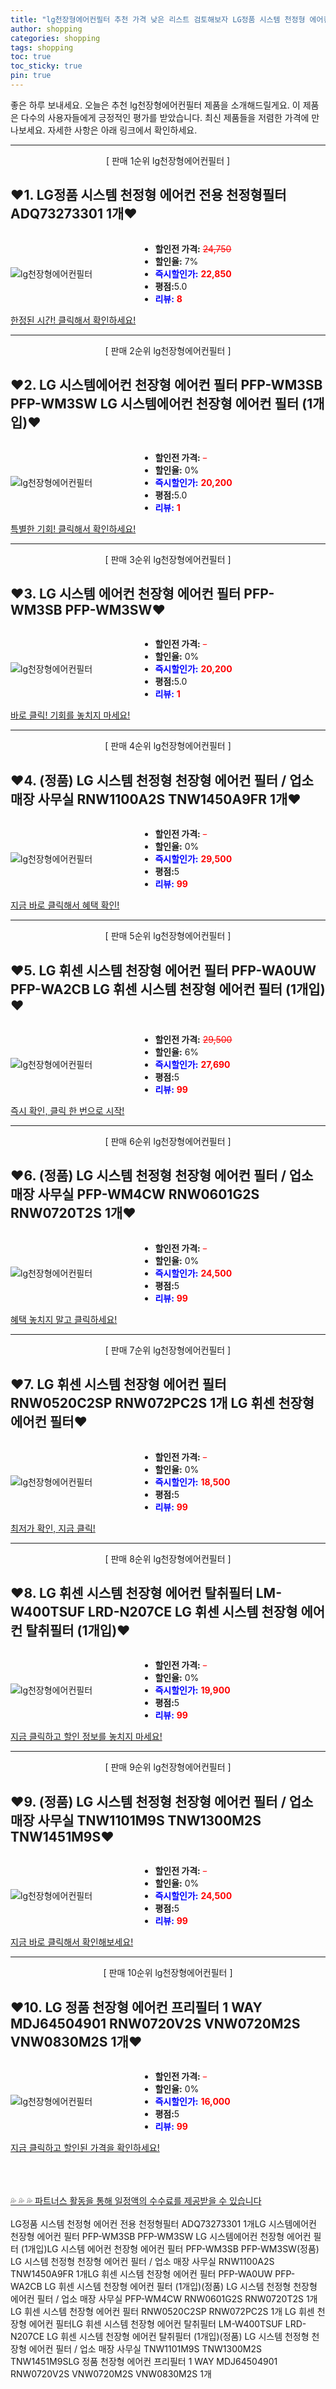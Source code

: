 ```yaml
---
title: "lg천장형에어컨필터 추천 가격 낮은 리스트 검토해보자 LG정품 시스템 천정형 에어컨 전용"
author: shopping
categories: shopping
tags: shopping
toc: true
toc_sticky: true
pin: true
---
```

좋은 하루 보내세요. 오늘은 추천 lg천장형에어컨필터 제품을 소개해드릴게요. 이 제품은 다수의 사용자들에게 긍정적인 평가를 받았습니다. 최신 제품들을 저렴한 가격에 만나보세요. 자세한 사항은 아래 링크에서 확인하세요.

---
<p class="toplist" style="margin: 0 auto; display: block; width: fit-content;">[ 판매 1순위 lg천장형에어컨필터 ]</p>

<h2><strong>❤️1. LG정품 시스템 천정형 에어컨 전용 천정형필터 ADQ73273301 1개❤️</strong></h2>

<div style="display: flex; align-items: center;">
    <div style="flex: 0.4;">
        <img src="https://thumbnail7.coupangcdn.com/thumbnails/remote/230x230ex/image/vendor_inventory/4b47/0a5d090b62dd9b33f2edde542964edc97a619e7ae38f20d1d89513b8c97c.jpg" alt="lg천장형에어컨필터" style="max-width: 100%;">
    </div>
    <div style="flex: 0.6; margin-left: 10px;">
        <ul>
            <li><strong>할인전 가격:</strong> <del style="color: red;">24,750</del></li>
            <li><strong>할인율:</strong> 7%</li>
            <li><span style='color:blue'><strong>즉시할인가:</strong></span> <span style='color:red'><strong>22,850</strong></span></li>
            <li><strong>평점:</strong>5.0</li>
            <li><span style='color:blue'><strong>리뷰:</strong></span> <span style='color:red'><strong>8</strong></span></li>
        </ul>
    </div>
</div>
<div class="center">
    <a href="https://William4Davisa.github.io?lptag=AF9450613&subid=githubio&pageKey=6529926432&traceid=V0-153&itemId=14499148840&vendorItemId=81742202633" class="myButton">
        한정된 시간! 클릭해서 확인하세요!
    </a>
</div>


---
<p class="toplist" style="margin: 0 auto; display: block; width: fit-content;">[ 판매 2순위 lg천장형에어컨필터 ]</p>

<h2><strong>❤️2. LG 시스템에어컨 천장형 에어컨 필터 PFP-WM3SB PFP-WM3SW LG 시스템에어컨 천장형 에어컨 필터 (1개입)❤️</strong></h2>

<div style="display: flex; align-items: center;">
    <div style="flex: 0.4;">
        <img src="https://thumbnail10.coupangcdn.com/thumbnails/remote/230x230ex/image/vendor_inventory/bdfe/80dacadfe5c18f8282ceb442bb7e98f7b23757cc3798ae8f21ab64b7ded0.jpg" alt="lg천장형에어컨필터" style="max-width: 100%;">
    </div>
    <div style="flex: 0.6; margin-left: 10px;">
        <ul>
            <li><strong>할인전 가격:</strong> <del style="color: red;">-</del></li>
            <li><strong>할인율:</strong> 0%</li>
            <li><span style='color:blue'><strong>즉시할인가:</strong></span> <span style='color:red'><strong>20,200</strong></span></li>
            <li><strong>평점:</strong>5.0</li>
            <li><span style='color:blue'><strong>리뷰:</strong></span> <span style='color:red'><strong>1</strong></span></li>
        </ul>
    </div>
</div>
<div class="center">
    <a href="https://William4Davisa.github.io?lptag=AF9450613&subid=githubio&pageKey=8020226676&traceid=V0-153&itemId=22410234600&vendorItemId=89455080419" class="myButton">
        특별한 기회! 클릭해서 확인하세요!
    </a>
</div>


---
<p class="toplist" style="margin: 0 auto; display: block; width: fit-content;">[ 판매 3순위 lg천장형에어컨필터 ]</p>

<h2><strong>❤️3. LG 시스템 에어컨 천장형 에어컨 필터 PFP-WM3SB PFP-WM3SW❤️</strong></h2>

<div style="display: flex; align-items: center;">
    <div style="flex: 0.4;">
        <img src="https://thumbnail6.coupangcdn.com/thumbnails/remote/230x230ex/image/vendor_inventory/80aa/41f5405d8f581e40297fc1358f0ce7366b89884a49bcf05e2f3d33c65d20.jpg" alt="lg천장형에어컨필터" style="max-width: 100%;">
    </div>
    <div style="flex: 0.6; margin-left: 10px;">
        <ul>
            <li><strong>할인전 가격:</strong> <del style="color: red;">-</del></li>
            <li><strong>할인율:</strong> 0%</li>
            <li><span style='color:blue'><strong>즉시할인가:</strong></span> <span style='color:red'><strong>20,200</strong></span></li>
            <li><strong>평점:</strong>5.0</li>
            <li><span style='color:blue'><strong>리뷰:</strong></span> <span style='color:red'><strong>1</strong></span></li>
        </ul>
    </div>
</div>
<div class="center">
    <a href="https://William4Davisa.github.io?lptag=AF9450613&subid=githubio&pageKey=8020226676&traceid=V0-153&itemId=22245975406&vendorItemId=89291787419" class="myButton">
        바로 클릭! 기회를 놓치지 마세요!
    </a>
</div>


---
<p class="toplist" style="margin: 0 auto; display: block; width: fit-content;">[ 판매 4순위 lg천장형에어컨필터 ]</p>

<h2><strong>❤️4. (정품) LG 시스템 천정형 천장형 에어컨 필터 / 업소 매장 사무실 RNW1100A2S TNW1450A9FR 1개❤️</strong></h2>

<div style="display: flex; align-items: center;">
    <div style="flex: 0.4;">
        <img src="https://thumbnail6.coupangcdn.com/thumbnails/remote/230x230ex/image/vendor_inventory/9372/1b34df291b893ea685937f228a25888ff33ab9d7138ea0e1e59c700b10ba.jpg" alt="lg천장형에어컨필터" style="max-width: 100%;">
    </div>
    <div style="flex: 0.6; margin-left: 10px;">
        <ul>
            <li><strong>할인전 가격:</strong> <del style="color: red;">-</del></li>
            <li><strong>할인율:</strong> 0%</li>
            <li><span style='color:blue'><strong>즉시할인가:</strong></span> <span style='color:red'><strong>29,500</strong></span></li>
            <li><strong>평점:</strong>5</li>
            <li><span style='color:blue'><strong>리뷰:</strong></span> <span style='color:red'><strong>99</strong></span></li>
        </ul>
    </div>
</div>
<div class="center">
    <a href="https://William4Davisa.github.io?lptag=AF9450613&subid=githubio&pageKey=7854751069&traceid=V0-153&itemId=21418718234&vendorItemId=88474946096" class="myButton">
        지금 바로 클릭해서 혜택 확인!
    </a>
</div>


---
<p class="toplist" style="margin: 0 auto; display: block; width: fit-content;">[ 판매 5순위 lg천장형에어컨필터 ]</p>

<h2><strong>❤️5. LG 휘센 시스템 천장형 에어컨 필터 PFP-WA0UW PFP-WA2CB LG 휘센 시스템 천장형 에어컨 필터  (1개입)❤️</strong></h2>

<div style="display: flex; align-items: center;">
    <div style="flex: 0.4;">
        <img src="https://thumbnail7.coupangcdn.com/thumbnails/remote/230x230ex/image/vendor_inventory/4bf6/d2f9f7c0bb9bff994537312f4a2a928d1accb34131da33f7048abfd2dd45.jpg" alt="lg천장형에어컨필터" style="max-width: 100%;">
    </div>
    <div style="flex: 0.6; margin-left: 10px;">
        <ul>
            <li><strong>할인전 가격:</strong> <del style="color: red;">29,500</del></li>
            <li><strong>할인율:</strong> 6%</li>
            <li><span style='color:blue'><strong>즉시할인가:</strong></span> <span style='color:red'><strong>27,690</strong></span></li>
            <li><strong>평점:</strong>5</li>
            <li><span style='color:blue'><strong>리뷰:</strong></span> <span style='color:red'><strong>99</strong></span></li>
        </ul>
    </div>
</div>
<div class="center">
    <a href="https://William4Davisa.github.io?lptag=AF9450613&subid=githubio&pageKey=8020254044&traceid=V0-153&itemId=22410352377&vendorItemId=89455195945" class="myButton">
        즉시 확인, 클릭 한 번으로 시작!
    </a>
</div>


---
<p class="toplist" style="margin: 0 auto; display: block; width: fit-content;">[ 판매 6순위 lg천장형에어컨필터 ]</p>

<h2><strong>❤️6. (정품) LG 시스템 천정형 천장형 에어컨 필터 / 업소 매장 사무실 PFP-WM4CW RNW0601G2S RNW0720T2S 1개❤️</strong></h2>

<div style="display: flex; align-items: center;">
    <div style="flex: 0.4;">
        <img src="https://thumbnail6.coupangcdn.com/thumbnails/remote/230x230ex/image/vendor_inventory/a888/5827f6867d7893d7e33d17a9b497dd59a7a5cd3dc4c5f9230b3857c50d30.jpeg" alt="lg천장형에어컨필터" style="max-width: 100%;">
    </div>
    <div style="flex: 0.6; margin-left: 10px;">
        <ul>
            <li><strong>할인전 가격:</strong> <del style="color: red;">-</del></li>
            <li><strong>할인율:</strong> 0%</li>
            <li><span style='color:blue'><strong>즉시할인가:</strong></span> <span style='color:red'><strong>24,500</strong></span></li>
            <li><strong>평점:</strong>5</li>
            <li><span style='color:blue'><strong>리뷰:</strong></span> <span style='color:red'><strong>99</strong></span></li>
        </ul>
    </div>
</div>
<div class="center">
    <a href="https://William4Davisa.github.io?lptag=AF9450613&subid=githubio&pageKey=7575643087&traceid=V0-153&itemId=19987970738&vendorItemId=87086008986" class="myButton">
        혜택 놓치지 말고 클릭하세요!
    </a>
</div>


---
<p class="toplist" style="margin: 0 auto; display: block; width: fit-content;">[ 판매 7순위 lg천장형에어컨필터 ]</p>

<h2><strong>❤️7. LG 휘센 시스템 천장형 에어컨 필터 RNW0520C2SP RNW072PC2S 1개 LG 휘센 천장형 에어컨 필터❤️</strong></h2>

<div style="display: flex; align-items: center;">
    <div style="flex: 0.4;">
        <img src="https://thumbnail6.coupangcdn.com/thumbnails/remote/230x230ex/image/vendor_inventory/131c/f9fdf1cff16846961e019722c1b42ef17ffcdd91cdf07fbc9d59f9217dcb.jpg" alt="lg천장형에어컨필터" style="max-width: 100%;">
    </div>
    <div style="flex: 0.6; margin-left: 10px;">
        <ul>
            <li><strong>할인전 가격:</strong> <del style="color: red;">-</del></li>
            <li><strong>할인율:</strong> 0%</li>
            <li><span style='color:blue'><strong>즉시할인가:</strong></span> <span style='color:red'><strong>18,500</strong></span></li>
            <li><strong>평점:</strong>5</li>
            <li><span style='color:blue'><strong>리뷰:</strong></span> <span style='color:red'><strong>99</strong></span></li>
        </ul>
    </div>
</div>
<div class="center">
    <a href="https://William4Davisa.github.io?lptag=AF9450613&subid=githubio&pageKey=7996402389&traceid=V0-153&itemId=22246195136&vendorItemId=89292001544" class="myButton">
        최저가 확인, 지금 클릭!
    </a>
</div>


---
<p class="toplist" style="margin: 0 auto; display: block; width: fit-content;">[ 판매 8순위 lg천장형에어컨필터 ]</p>

<h2><strong>❤️8. LG 휘센 시스템 천장형 에어컨 탈취필터 LM-W400TSUF LRD-N207CE LG 휘센 시스템 천장형 에어컨 탈취필터  (1개입)❤️</strong></h2>

<div style="display: flex; align-items: center;">
    <div style="flex: 0.4;">
        <img src="https://thumbnail7.coupangcdn.com/thumbnails/remote/230x230ex/image/vendor_inventory/fad1/487d3067ef8f08481d1f070a88e44a04a70ade2588d2cc13367d558eb77e.jpg" alt="lg천장형에어컨필터" style="max-width: 100%;">
    </div>
    <div style="flex: 0.6; margin-left: 10px;">
        <ul>
            <li><strong>할인전 가격:</strong> <del style="color: red;">-</del></li>
            <li><strong>할인율:</strong> 0%</li>
            <li><span style='color:blue'><strong>즉시할인가:</strong></span> <span style='color:red'><strong>19,900</strong></span></li>
            <li><strong>평점:</strong>5</li>
            <li><span style='color:blue'><strong>리뷰:</strong></span> <span style='color:red'><strong>99</strong></span></li>
        </ul>
    </div>
</div>
<div class="center">
    <a href="https://William4Davisa.github.io?lptag=AF9450613&subid=githubio&pageKey=8020323835&traceid=V0-153&itemId=22410606194&vendorItemId=89455445366" class="myButton">
        지금 클릭하고 할인 정보를 놓치지 마세요!
    </a>
</div>


---
<p class="toplist" style="margin: 0 auto; display: block; width: fit-content;">[ 판매 9순위 lg천장형에어컨필터 ]</p>

<h2><strong>❤️9. (정품) LG 시스템 천정형 천장형 에어컨 필터 / 업소 매장 사무실 TNW1101M9S TNW1300M2S TNW1451M9S❤️</strong></h2>

<div style="display: flex; align-items: center;">
    <div style="flex: 0.4;">
        <img src="https://thumbnail6.coupangcdn.com/thumbnails/remote/230x230ex/image/vendor_inventory/a888/5827f6867d7893d7e33d17a9b497dd59a7a5cd3dc4c5f9230b3857c50d30.jpeg" alt="lg천장형에어컨필터" style="max-width: 100%;">
    </div>
    <div style="flex: 0.6; margin-left: 10px;">
        <ul>
            <li><strong>할인전 가격:</strong> <del style="color: red;">-</del></li>
            <li><strong>할인율:</strong> 0%</li>
            <li><span style='color:blue'><strong>즉시할인가:</strong></span> <span style='color:red'><strong>24,500</strong></span></li>
            <li><strong>평점:</strong>5</li>
            <li><span style='color:blue'><strong>리뷰:</strong></span> <span style='color:red'><strong>99</strong></span></li>
        </ul>
    </div>
</div>
<div class="center">
    <a href="https://William4Davisa.github.io?lptag=AF9450613&subid=githubio&pageKey=7575631102&traceid=V0-153&itemId=19987918700&vendorItemId=87085958279" class="myButton">
        지금 바로 클릭해서 확인해보세요!
    </a>
</div>


---
<p class="toplist" style="margin: 0 auto; display: block; width: fit-content;">[ 판매 10순위 lg천장형에어컨필터 ]</p>

<h2><strong>❤️10. LG 정품 천장형 에어컨 프리필터 1 WAY MDJ64504901 RNW0720V2S VNW0720M2S VNW0830M2S 1개❤️</strong></h2>

<div style="display: flex; align-items: center;">
    <div style="flex: 0.4;">
        <img src="https://thumbnail7.coupangcdn.com/thumbnails/remote/230x230ex/image/vendor_inventory/f7cf/02e737d93fbe2ef411e7bd422117199aea2adc20f8384784e6e64292c9e1.jpg" alt="lg천장형에어컨필터" style="max-width: 100%;">
    </div>
    <div style="flex: 0.6; margin-left: 10px;">
        <ul>
            <li><strong>할인전 가격:</strong> <del style="color: red;">-</del></li>
            <li><strong>할인율:</strong> 0%</li>
            <li><span style='color:blue'><strong>즉시할인가:</strong></span> <span style='color:red'><strong>16,000</strong></span></li>
            <li><strong>평점:</strong>5</li>
            <li><span style='color:blue'><strong>리뷰:</strong></span> <span style='color:red'><strong>99</strong></span></li>
        </ul>
    </div>
</div>
<div class="center">
    <a href="https://William4Davisa.github.io?lptag=AF9450613&subid=githubio&pageKey=8209300474&traceid=V0-153&itemId=23558612581&vendorItemId=90584644829" class="myButton">
        지금 클릭하고 할인된 가격을 확인하세요!
    </a>
</div>

<br><br><br>[💦 💦 💦 파트너스 활동을 통해 일정액의 수수료를 제공받을 수 있습니다](https://link.coupang.com/a/bcpT2c)<br><br>LG정품 시스템 천정형 에어컨 전용 천정형필터 ADQ73273301 1개LG 시스템에어컨 천장형 에어컨 필터 PFP-WM3SB PFP-WM3SW LG 시스템에어컨 천장형 에어컨 필터 (1개입)LG 시스템 에어컨 천장형 에어컨 필터 PFP-WM3SB PFP-WM3SW(정품) LG 시스템 천정형 천장형 에어컨 필터 / 업소 매장 사무실 RNW1100A2S TNW1450A9FR 1개LG 휘센 시스템 천장형 에어컨 필터 PFP-WA0UW PFP-WA2CB LG 휘센 시스템 천장형 에어컨 필터  (1개입)(정품) LG 시스템 천정형 천장형 에어컨 필터 / 업소 매장 사무실 PFP-WM4CW RNW0601G2S RNW0720T2S 1개LG 휘센 시스템 천장형 에어컨 필터 RNW0520C2SP RNW072PC2S 1개 LG 휘센 천장형 에어컨 필터LG 휘센 시스템 천장형 에어컨 탈취필터 LM-W400TSUF LRD-N207CE LG 휘센 시스템 천장형 에어컨 탈취필터  (1개입)(정품) LG 시스템 천정형 천장형 에어컨 필터 / 업소 매장 사무실 TNW1101M9S TNW1300M2S TNW1451M9SLG 정품 천장형 에어컨 프리필터 1 WAY MDJ64504901 RNW0720V2S VNW0720M2S VNW0830M2S 1개